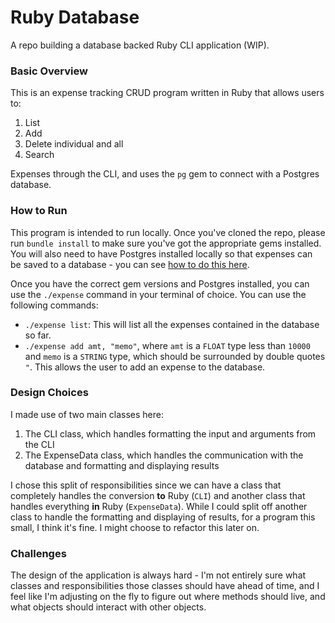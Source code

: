 # Ruby Database
A repo building a database backed Ruby CLI application (WIP).

### Basic Overview
This is an expense tracking CRUD program written in Ruby that allows users to:
1) List 
2) Add
3) Delete individual and all
4) Search

Expenses through the CLI, and uses the `pg` gem to connect with a Postgres database.

### How to Run
This program is intended to run locally. Once you've cloned the repo, please run `bundle install` to make sure you've got the appropriate gems installed. You will also need to have Postgres installed locally so that expenses can be saved to a database - you can see [how to do this here](https://wiki.postgresql.org/wiki/Homebrew).

Once you have the correct gem versions and Postgres installed, you can use the `./expense` command in your terminal of choice. You can use the following commands:
- `./expense list`: This will list all the expenses contained in the database so far.
- `./expense add amt, "memo"`, where `amt` is a `FLOAT` type less than `10000` and `memo` is a `STRING` type, which should be surrounded by double quotes `"`. This allows the user to add an expense to the database.

### Design Choices
I made use of two main classes here:
1. The CLI class, which handles formatting the input and arguments from the CLI
2. The ExpenseData class, which handles the communication with the database and formatting and displaying results

I chose this split of responsibilities since we can have a class that completely handles the conversion __to__ Ruby (`CLI`) and another class that handles everything __in__ Ruby (`ExpenseData`). While I could split off another class to handle the formatting and displaying of results, for a program this small, I think it's fine. I might choose to refactor this later on.

### Challenges
The design of the application is always hard - I'm not entirely sure what classes and responsibilities those classes should have ahead of time, and I feel like I'm adjusting on the fly to figure out where methods should live, and what objects should interact with other objects.
